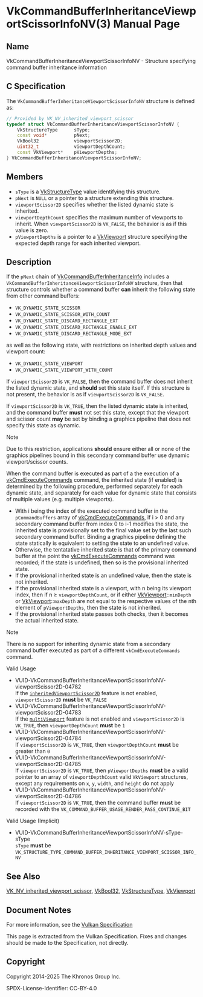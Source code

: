 # VkCommandBufferInheritanceViewportScissorInfoNV(3) Manual Page

## Name

VkCommandBufferInheritanceViewportScissorInfoNV - Structure specifying command buffer inheritance information



## [](#_c_specification)C Specification

The `VkCommandBufferInheritanceViewportScissorInfoNV` structure is defined as:

```c++
// Provided by VK_NV_inherited_viewport_scissor
typedef struct VkCommandBufferInheritanceViewportScissorInfoNV {
    VkStructureType      sType;
    const void*          pNext;
    VkBool32             viewportScissor2D;
    uint32_t             viewportDepthCount;
    const VkViewport*    pViewportDepths;
} VkCommandBufferInheritanceViewportScissorInfoNV;
```

## [](#_members)Members

- `sType` is a [VkStructureType](https://registry.khronos.org/vulkan/specs/latest/man/html/VkStructureType.html) value identifying this structure.
- `pNext` is `NULL` or a pointer to a structure extending this structure.
- `viewportScissor2D` specifies whether the listed dynamic state is inherited.
- `viewportDepthCount` specifies the maximum number of viewports to inherit. When `viewportScissor2D` is `VK_FALSE`, the behavior is as if this value is zero.
- `pViewportDepths` is a pointer to a [VkViewport](https://registry.khronos.org/vulkan/specs/latest/man/html/VkViewport.html) structure specifying the expected depth range for each inherited viewport.

## [](#_description)Description

If the `pNext` chain of [VkCommandBufferInheritanceInfo](https://registry.khronos.org/vulkan/specs/latest/man/html/VkCommandBufferInheritanceInfo.html) includes a `VkCommandBufferInheritanceViewportScissorInfoNV` structure, then that structure controls whether a command buffer **can** inherit the following state from other command buffers:

- `VK_DYNAMIC_STATE_SCISSOR`
- `VK_DYNAMIC_STATE_SCISSOR_WITH_COUNT`
- `VK_DYNAMIC_STATE_DISCARD_RECTANGLE_EXT`
- `VK_DYNAMIC_STATE_DISCARD_RECTANGLE_ENABLE_EXT`
- `VK_DYNAMIC_STATE_DISCARD_RECTANGLE_MODE_EXT`

as well as the following state, with restrictions on inherited depth values and viewport count:

- `VK_DYNAMIC_STATE_VIEWPORT`
- `VK_DYNAMIC_STATE_VIEWPORT_WITH_COUNT`

If `viewportScissor2D` is `VK_FALSE`, then the command buffer does not inherit the listed dynamic state, and **should** set this state itself. If this structure is not present, the behavior is as if `viewportScissor2D` is `VK_FALSE`.

If `viewportScissor2D` is `VK_TRUE`, then the listed dynamic state is inherited, and the command buffer **must** not set this state, except that the viewport and scissor count **may** be set by binding a graphics pipeline that does not specify this state as dynamic.

Note

Due to this restriction, applications **should** ensure either all or none of the graphics pipelines bound in this secondary command buffer use dynamic viewport/scissor counts.

When the command buffer is executed as part of a the execution of a [vkCmdExecuteCommands](https://registry.khronos.org/vulkan/specs/latest/man/html/vkCmdExecuteCommands.html) command, the inherited state (if enabled) is determined by the following procedure, performed separately for each dynamic state, and separately for each value for dynamic state that consists of multiple values (e.g. multiple viewports).

- With i being the index of the executed command buffer in the `pCommandBuffers` array of [vkCmdExecuteCommands](https://registry.khronos.org/vulkan/specs/latest/man/html/vkCmdExecuteCommands.html), if i &gt; 0 and any secondary command buffer from index 0 to i-1 modifies the state, the inherited state is provisionally set to the final value set by the last such secondary command buffer. Binding a graphics pipeline defining the state statically is equivalent to setting the state to an undefined value.
- Otherwise, the tentatative inherited state is that of the primary command buffer at the point the [vkCmdExecuteCommands](https://registry.khronos.org/vulkan/specs/latest/man/html/vkCmdExecuteCommands.html) command was recorded; if the state is undefined, then so is the provisional inherited state.
- If the provisional inherited state is an undefined value, then the state is not inherited.
- If the provisional inherited state is a viewport, with n being its viewport index, then if n ≥ `viewportDepthCount`, or if either [VkViewport](https://registry.khronos.org/vulkan/specs/latest/man/html/VkViewport.html)::`minDepth` or [VkViewport](https://registry.khronos.org/vulkan/specs/latest/man/html/VkViewport.html)::`maxDepth` are not equal to the respective values of the nth element of `pViewportDepths`, then the state is not inherited.
- If the provisional inherited state passes both checks, then it becomes the actual inherited state.

Note

There is no support for inheriting dynamic state from a secondary command buffer executed as part of a different `vkCmdExecuteCommands` command.

Valid Usage

- [](#VUID-VkCommandBufferInheritanceViewportScissorInfoNV-viewportScissor2D-04782)VUID-VkCommandBufferInheritanceViewportScissorInfoNV-viewportScissor2D-04782  
  If the [`inheritedViewportScissor2D`](https://registry.khronos.org/vulkan/specs/latest/html/vkspec.html#features-inheritedViewportScissor2D) feature is not enabled, `viewportScissor2D` **must** be `VK_FALSE`
- [](#VUID-VkCommandBufferInheritanceViewportScissorInfoNV-viewportScissor2D-04783)VUID-VkCommandBufferInheritanceViewportScissorInfoNV-viewportScissor2D-04783  
  If the [`multiViewport`](https://registry.khronos.org/vulkan/specs/latest/html/vkspec.html#features-multiViewport) feature is not enabled and `viewportScissor2D` is `VK_TRUE`, then `viewportDepthCount` **must** be `1`
- [](#VUID-VkCommandBufferInheritanceViewportScissorInfoNV-viewportScissor2D-04784)VUID-VkCommandBufferInheritanceViewportScissorInfoNV-viewportScissor2D-04784  
  If `viewportScissor2D` is `VK_TRUE`, then `viewportDepthCount` **must** be greater than `0`
- [](#VUID-VkCommandBufferInheritanceViewportScissorInfoNV-viewportScissor2D-04785)VUID-VkCommandBufferInheritanceViewportScissorInfoNV-viewportScissor2D-04785  
  If `viewportScissor2D` is `VK_TRUE`, then `pViewportDepths` **must** be a valid pointer to an array of `viewportDepthCount` valid `VkViewport` structures, except any requirements on `x`, `y`, `width`, and `height` do not apply
- [](#VUID-VkCommandBufferInheritanceViewportScissorInfoNV-viewportScissor2D-04786)VUID-VkCommandBufferInheritanceViewportScissorInfoNV-viewportScissor2D-04786  
  If `viewportScissor2D` is `VK_TRUE`, then the command buffer **must** be recorded with the `VK_COMMAND_BUFFER_USAGE_RENDER_PASS_CONTINUE_BIT`

Valid Usage (Implicit)

- [](#VUID-VkCommandBufferInheritanceViewportScissorInfoNV-sType-sType)VUID-VkCommandBufferInheritanceViewportScissorInfoNV-sType-sType  
  `sType` **must** be `VK_STRUCTURE_TYPE_COMMAND_BUFFER_INHERITANCE_VIEWPORT_SCISSOR_INFO_NV`

## [](#_see_also)See Also

[VK\_NV\_inherited\_viewport\_scissor](https://registry.khronos.org/vulkan/specs/latest/man/html/VK_NV_inherited_viewport_scissor.html), [VkBool32](https://registry.khronos.org/vulkan/specs/latest/man/html/VkBool32.html), [VkStructureType](https://registry.khronos.org/vulkan/specs/latest/man/html/VkStructureType.html), [VkViewport](https://registry.khronos.org/vulkan/specs/latest/man/html/VkViewport.html)

## [](#_document_notes)Document Notes

For more information, see the [Vulkan Specification](https://registry.khronos.org/vulkan/specs/latest/html/vkspec.html#VkCommandBufferInheritanceViewportScissorInfoNV)

This page is extracted from the Vulkan Specification. Fixes and changes should be made to the Specification, not directly.

## [](#_copyright)Copyright

Copyright 2014-2025 The Khronos Group Inc.

SPDX-License-Identifier: CC-BY-4.0